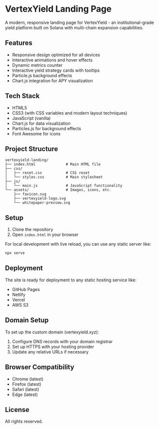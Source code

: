 # VertexYield Landing Page

A modern, responsive landing page for VertexYield - an institutional-grade yield platform built on Solana with multi-chain expansion capabilities.

## Features

- Responsive design optimized for all devices
- Interactive animations and hover effects
- Dynamic metrics counter
- Interactive yield strategy cards with tooltips
- Particle.js background effects
- Chart.js integration for APY visualization

## Tech Stack

- HTML5
- CSS3 (with CSS variables and modern layout techniques)
- JavaScript (vanilla)
- Chart.js for data visualization
- Particles.js for background effects
- Font Awesome for icons

## Project Structure

```
vertexyield-landing/
├── index.html              # Main HTML file
├── css/
│   ├── reset.css           # CSS reset
│   └── styles.css          # Main stylesheet
├── js/
│   └── main.js             # JavaScript functionality
└── assets/                 # Images, icons, etc.
    ├── favicon.svg
    ├── vertexyield-logo.svg
    └── whitepaper-preview.svg
```

## Setup

1. Clone the repository
2. Open `index.html` in your browser

For local development with live reload, you can use any static server like:

```bash
npx serve
```

## Deployment

The site is ready for deployment to any static hosting service like:

- GitHub Pages
- Netlify
- Vercel
- AWS S3

## Domain Setup

To set up the custom domain (vertexyield.xyz):

1. Configure DNS records with your domain registrar
2. Set up HTTPS with your hosting provider
3. Update any relative URLs if necessary

## Browser Compatibility

- Chrome (latest)
- Firefox (latest)
- Safari (latest)
- Edge (latest)

## License

All rights reserved.
